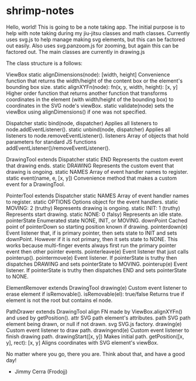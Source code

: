 # shrimp-notes

Hello, world! This is going to be a note taking app. The initial purpose is to
help with note taking during my jiu-jitsu classes and math classes. Currently
uses svg.js to help manage making svg elements, but this can be factored out
easily. Also uses svg.panzoom.js for zooming, but again this can be factored
out. The main classes are currently in drawing.js

The class structure is a follows:

ViewBox
    static alignDimensions(node): \[width, height]
		Convenience function that returns the width/height of the content box
		or the element's bounding box size.
    static alignXYFn(node): fn(x, y, width, height): \[x, y]
		Higher order function that returns another function that transforms
		coordinates in the element (with width/height of the bounding box) to
		coordinates in the SVG node's viewBox.
    static validate(node)
		sets the viewBox using alignDimensions() if one was not specified.

Dispatcher
    static bind(node, dispatcher)
		Applies all listeners to node.addEventListener().
    static unbind(node, dispatcher)
		Applies all listeners to node.removeEventListener().
	listeners
		Array of objects that hold parameters for standard JS functions
		addEventListener()/removeEventListener(). 

DrawingTool extends Dispatcher
    static END
		Represents the custom event that drawing ends.
	static DRAWING
		Represents the custom event that drawing is ongoing.
	static NAMES
		Array of event handler names to register.
	static event(name, e, \[x, y])
		Convenience method that makes a custom event for a DrawingTool.

PointerTool extends Dispatcher
	static NAMES
		Array of event handler names to register.
	static OPTIONS
		Options object for the event handlers.
	static MOVING: 2 (truthy)
		Represents drawing is ongoing.
	static INIT: 1 (truthy)
		Represents start drawing.
	static NONE: 0 (falsy)
		Represents an idle state.
	pointerState
		Enumerated state NONE, INIT, or MOVING.
	downPoint
		Cached point of pointerDown so starting position known if drawing.
	pointerdown(e)
		Event listener that, if is primary pointer, then sets state to INIT and
		sets downPoint. However if it is not primary, then it sets state to
		NONE. This works because multi-finger events always first run the
		primary pointer event then other pointer events.
	pointerleave(e)
		Event listener that just calls pointerup().
	pointermove(e)
		Event listener. If pointerState is truthy then dispatches DRAWING and
		sets pointerState to MOVING.
	pointerup(e)
		Event listener. If pointerState is truthy then dispatches END and sets
		pointerState to NONE.

ElementRemover extends DrawingTool
	drawing(e)
		Custom event listener to erase element if isRemovable().
	isRemovable(el): true/false
		Returns true if element is not the root but contains el node.

PathDrawer extends DrawingTool
	align
		FN made by ViewBox.alignXYFn() and used by getPosition().
	attr
		SVG path element's attributes.
	path
		SVG path element being drawn, or null if not drawn.
	svg
		SVG.js factory.
	drawing(e)
		Custom event listener to draw path.
	drawingend(e)
		Custom event listener to finish drawing path.
	drawingStart(\[x, y])
		Makes initial path.
	getPosition(\[x, y], rect): \[x, y]
		Aligns coordinates with SVG element's viewBox.

No matter where you go, there you are. Think about that, and have a good day!

- Jimmy Cerra (Frodojj)
